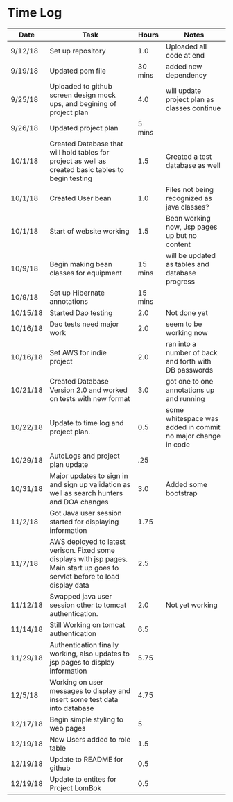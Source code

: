 # Time Log

| Date | Task | Hours | Notes|
|------|------|-------|------|
| 9/12/18| Set up  repository | 1.0 | Uploaded all code at end  |
| 9/19/18| Updated pom file | 30 mins | added new dependency  |
| 9/25/18| Uploaded to github screen design mock ups, and begining of project plan | 4.0 | will update project plan as classes continue  |
| 9/26/18| Updated project plan | 5 mins |   |
| 10/1/18| Created Database that will hold tables for project as well as created basic tables to begin testing | 1.5 | Created a test database as well  |
| 10/1/18| Created User bean | 1.0 | Files not being recognized as java classes?  |
| 10/1/18| Start of website working | 1.5 | Bean working now, Jsp pages up but no content  |
| 10/9/18| Begin making bean classes for equipment | 15 mins | will be updated as tables and database progress  |
| 10/9/18| Set up Hibernate annotations | 15 mins |  |
| 10/15/18| Started Dao testing | 2.0 | Not done yet |
| 10/16/18| Dao tests need major work | 2.0 | seem to be working now |
| 10/16/18| Set AWS for indie project | 2.0 | ran into a number of back and forth with DB passwords |
| 10/21/18| Created Database Version 2.0 and worked on tests with new format | 3.0 | got one to one annotations up and running |
| 10/22/18| Update to time log and project plan. | 0.5 | some whitespace was added in commit no major change in code |
| 10/29/18| AutoLogs and project plan update | .25 |  |
| 10/31/18| Major updates to sign in and sign up validation as well as search hunters and DOA changes| 3.0 | Added some bootstrap |
| 11/2/18| Got Java user session started for displaying information | 1.75 |  |
| 11/7/18| AWS deployed to latest verison. Fixed some displays with jsp pages. Main start up goes to servlet before to load display data | 2.5 |  |
| 11/12/18| Swapped java user session other to tomcat authentication. | 2.0 | Not yet working |
| 11/14/18| Still Working on tomcat authentication | 6.5 |  |
| 11/29/18| Authentication finally working, also updates to jsp pages to display information | 5.75 |  |
| 12/5/18| Working on user messages to display and insert some test data into database | 4.75 |  |
| 12/17/18| Begin simple styling to web pages | 5 |  |
| 12/19/18| New Users added to role table | 1.5 |  |
| 12/19/18| Update to README for github | 0.5 |  |
| 12/19/18| Update to entites for Project LomBok | 0.5 |  |
